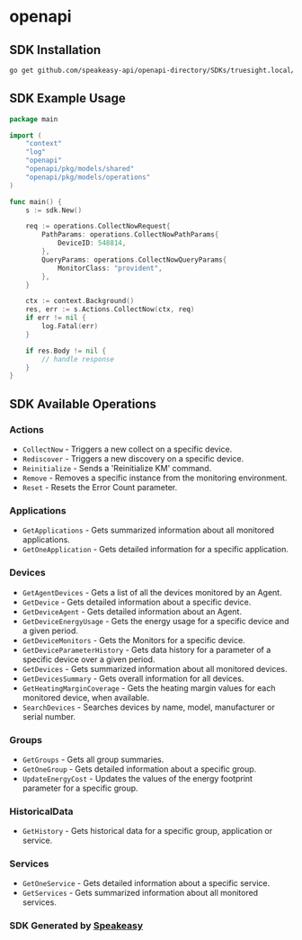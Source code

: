 # openapi

<!-- Start SDK Installation -->
## SDK Installation

```bash
go get github.com/speakeasy-api/openapi-directory/SDKs/truesight.local/11.1.00/go
```
<!-- End SDK Installation -->

## SDK Example Usage
<!-- Start SDK Example Usage -->
```go
package main

import (
    "context"
    "log"
    "openapi"
    "openapi/pkg/models/shared"
    "openapi/pkg/models/operations"
)

func main() {
    s := sdk.New()

    req := operations.CollectNowRequest{
        PathParams: operations.CollectNowPathParams{
            DeviceID: 548814,
        },
        QueryParams: operations.CollectNowQueryParams{
            MonitorClass: "provident",
        },
    }

    ctx := context.Background()
    res, err := s.Actions.CollectNow(ctx, req)
    if err != nil {
        log.Fatal(err)
    }

    if res.Body != nil {
        // handle response
    }
}
```
<!-- End SDK Example Usage -->

<!-- Start SDK Available Operations -->
## SDK Available Operations


### Actions

* `CollectNow` - Triggers a new collect on a specific device.
* `Rediscover` - Triggers a new discovery on a specific device.
* `Reinitialize` - Sends a 'Reinitialize KM' command.
* `Remove` - Removes a specific instance from the monitoring environment.
* `Reset` - Resets the Error Count parameter.

### Applications

* `GetApplications` - Gets summarized information about all monitored applications.
* `GetOneApplication` - Gets detailed information for a specific application.

### Devices

* `GetAgentDevices` - Gets a list of all the devices monitored by an Agent.
* `GetDevice` - Gets detailed information about a specific device.
* `GetDeviceAgent` - Gets detailed information about an Agent.
* `GetDeviceEnergyUsage` - Gets the energy usage for a specific device and a given period.
* `GetDeviceMonitors` - Gets the Monitors for a specific device.
* `GetDeviceParameterHistory` - Gets data history for a parameter of a specific device over a given period.
* `GetDevices` - Gets summarized information about all monitored devices.
* `GetDevicesSummary` - Gets overall information for all devices.
* `GetHeatingMarginCoverage` - Gets the heating margin values for each monitored device, when available.
* `SearchDevices` - Searches devices by name, model, manufacturer or serial number.

### Groups

* `GetGroups` - Gets all group summaries.
* `GetOneGroup` - Gets detailed information about a specific group.
* `UpdateEnergyCost` - Updates the values of the energy footprint parameter for a specific group.

### HistoricalData

* `GetHistory` - Gets historical data for a specific group, application or service.

### Services

* `GetOneService` - Gets detailed information about a specific service.
* `GetServices` - Gets summarized information about all monitored services.
<!-- End SDK Available Operations -->

### SDK Generated by [Speakeasy](https://docs.speakeasyapi.dev/docs/using-speakeasy/client-sdks)
